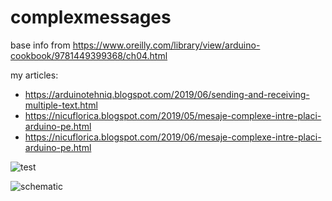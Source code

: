 # complexmessages
base info from https://www.oreilly.com/library/view/arduino-cookbook/9781449399368/ch04.html

my articles:
- https://arduinotehniq.blogspot.com/2019/06/sending-and-receiving-multiple-text.html
- https://nicuflorica.blogspot.com/2019/05/mesaje-complexe-intre-placi-arduino-pe.html
- https://nicuflorica.blogspot.com/2019/06/mesaje-complexe-intre-placi-arduino-pe.html

![test](https://1.bp.blogspot.com/-esS126GoGmY/XPAsAlp7UKI/AAAAAAAAZVY/NhdmzGW1SGoh5HzdYgTKHhEL8LfaDILUgCLcBGAs/s1600/IMG_20190530_215119.jpg)

![schematic](https://1.bp.blogspot.com/-K9vphHkAbU4/XPAvwmflLVI/AAAAAAAAZVk/I3k65NIFw9UBjoEaX0T9CQ1qX0SIMWp9QCLcBGAs/s1600/serialcomm_2Arduino.png)
